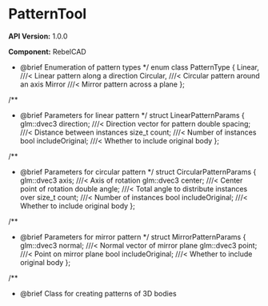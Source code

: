 # PatternTool

**API Version:** 1.0.0

**Component:** RebelCAD

* @brief Enumeration of pattern types
 */
enum class PatternType {
    Linear,     ///< Linear pattern along a direction
    Circular,   ///< Circular pattern around an axis
    Mirror      ///< Mirror pattern across a plane
};

/**
 * @brief Parameters for linear pattern
 */
struct LinearPatternParams {
    glm::dvec3 direction;      ///< Direction vector for pattern
    double spacing;            ///< Distance between instances
    size_t count;             ///< Number of instances
    bool includeOriginal;     ///< Whether to include original body
};

/**
 * @brief Parameters for circular pattern
 */
struct CircularPatternParams {
    glm::dvec3 axis;          ///< Axis of rotation
    glm::dvec3 center;        ///< Center point of rotation
    double angle;             ///< Total angle to distribute instances over
    size_t count;             ///< Number of instances
    bool includeOriginal;     ///< Whether to include original body
};

/**
 * @brief Parameters for mirror pattern
 */
struct MirrorPatternParams {
    glm::dvec3 normal;        ///< Normal vector of mirror plane
    glm::dvec3 point;         ///< Point on mirror plane
    bool includeOriginal;     ///< Whether to include original body
};

/**
 * @brief Class for creating patterns of 3D bodies

